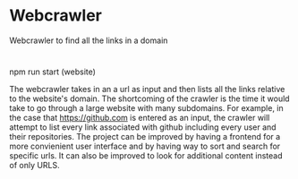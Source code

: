 # Webcrawler

Webcrawler to find all the links in a domain
#
npm run start (website)

The webcrawler takes in an a url as input and then lists all the links relative to the website's domain. The shortcoming of the crawler is the time it would take to go through a large website with many subdomains. For example, in the case that https://github.com is entered as an input, the crawler will attempt to list every link associated with github including every user and their repositories.
The project can be improved by having a frontend for a more convienient user interface and by having way to sort and search for specific urls. It can also be improved to look for additional content instead of only URLS.
